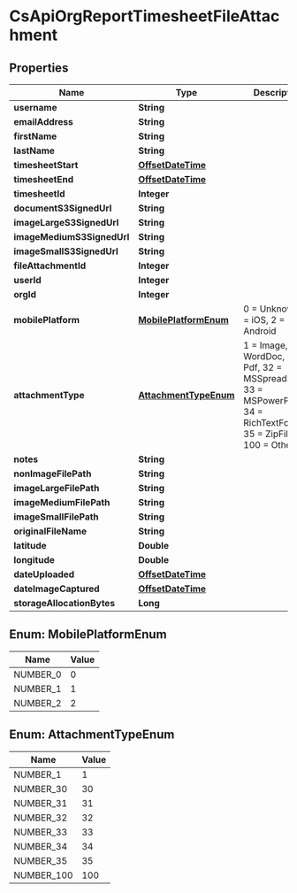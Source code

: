 
# CsApiOrgReportTimesheetFileAttachment

## Properties
Name | Type | Description | Notes
------------ | ------------- | ------------- | -------------
**username** | **String** |  |  [optional]
**emailAddress** | **String** |  |  [optional]
**firstName** | **String** |  |  [optional]
**lastName** | **String** |  |  [optional]
**timesheetStart** | [**OffsetDateTime**](OffsetDateTime.md) |  |  [optional]
**timesheetEnd** | [**OffsetDateTime**](OffsetDateTime.md) |  |  [optional]
**timesheetId** | **Integer** |  |  [optional]
**documentS3SignedUrl** | **String** |  |  [optional]
**imageLargeS3SignedUrl** | **String** |  |  [optional]
**imageMediumS3SignedUrl** | **String** |  |  [optional]
**imageSmallS3SignedUrl** | **String** |  |  [optional]
**fileAttachmentId** | **Integer** |  |  [optional]
**userId** | **Integer** |  |  [optional]
**orgId** | **Integer** |  |  [optional]
**mobilePlatform** | [**MobilePlatformEnum**](#MobilePlatformEnum) | 0 &#x3D; Unknown, 1 &#x3D; iOS, 2 &#x3D; Android |  [optional]
**attachmentType** | [**AttachmentTypeEnum**](#AttachmentTypeEnum) | 1 &#x3D; Image, 30 &#x3D; WordDoc, 31 &#x3D; Pdf, 32 &#x3D; MSSpreadSheet, 33 &#x3D; MSPowerPoint, 34 &#x3D; RichTextFormat, 35 &#x3D; ZipFile, 100 &#x3D; Other |  [optional]
**notes** | **String** |  |  [optional]
**nonImageFilePath** | **String** |  |  [optional]
**imageLargeFilePath** | **String** |  |  [optional]
**imageMediumFilePath** | **String** |  |  [optional]
**imageSmallFilePath** | **String** |  |  [optional]
**originalFileName** | **String** |  |  [optional]
**latitude** | **Double** |  |  [optional]
**longitude** | **Double** |  |  [optional]
**dateUploaded** | [**OffsetDateTime**](OffsetDateTime.md) |  |  [optional]
**dateImageCaptured** | [**OffsetDateTime**](OffsetDateTime.md) |  |  [optional]
**storageAllocationBytes** | **Long** |  |  [optional]


<a name="MobilePlatformEnum"></a>
## Enum: MobilePlatformEnum
Name | Value
---- | -----
NUMBER_0 | 0
NUMBER_1 | 1
NUMBER_2 | 2


<a name="AttachmentTypeEnum"></a>
## Enum: AttachmentTypeEnum
Name | Value
---- | -----
NUMBER_1 | 1
NUMBER_30 | 30
NUMBER_31 | 31
NUMBER_32 | 32
NUMBER_33 | 33
NUMBER_34 | 34
NUMBER_35 | 35
NUMBER_100 | 100



